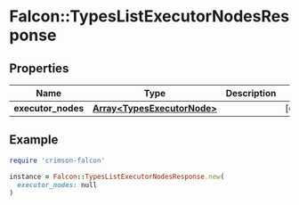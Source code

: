 # Falcon::TypesListExecutorNodesResponse

## Properties

| Name | Type | Description | Notes |
| ---- | ---- | ----------- | ----- |
| **executor_nodes** | [**Array&lt;TypesExecutorNode&gt;**](TypesExecutorNode.md) |  | [optional] |

## Example

```ruby
require 'crimson-falcon'

instance = Falcon::TypesListExecutorNodesResponse.new(
  executor_nodes: null
)
```

